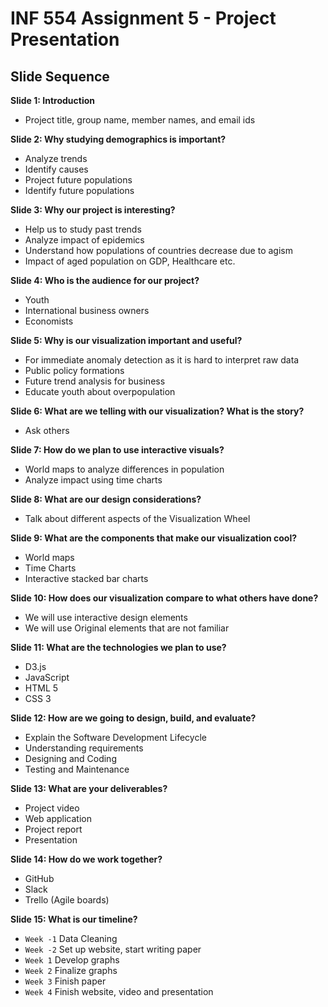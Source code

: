 # INF 554 Assignment 5 - Project Presentation

## Slide Sequence

__Slide 1: Introduction__
- Project title, group name, member names, and email ids

__Slide 2: Why studying demographics is important?__
- Analyze trends
- Identify causes
- Project future populations
- Identify future populations

__Slide 3: Why our project is interesting?__
- Help us to study past trends
- Analyze impact of epidemics
- Understand how populations of countries decrease due to agism
- Impact of aged population on GDP, Healthcare etc.

__Slide 4: Who is the audience for our project?__
- Youth
- International business owners
- Economists

__Slide 5: Why is our visualization important and useful?__
- For immediate anomaly detection as it is hard to interpret raw data
- Public policy formations
- Future trend analysis for business
- Educate youth about overpopulation

__Slide 6: What are we telling with our visualization? What is the story?__
- Ask others

__Slide 7: How do we plan to use interactive visuals?__
- World maps to analyze differences in population
- Analyze impact using time charts

__Slide 8: What are our design considerations?__
- Talk about different aspects of the Visualization Wheel

__Slide 9: What are the components that make our visualization cool?__
- World maps
- Time Charts
- Interactive stacked bar charts

__Slide 10: How does our visualization compare to what others have done?__
- We will use interactive design elements
- We will use Original elements that are not familiar

__Slide 11: What are the technologies we plan to use?__
- D3.js
- JavaScript
- HTML 5
- CSS 3

__Slide 12: How are we going to design, build, and evaluate?__
- Explain the Software Development Lifecycle
- Understanding requirements
- Designing and Coding
- Testing and Maintenance

__Slide 13: What are your deliverables?__
- Project video
- Web application
- Project report
- Presentation

__Slide 14: How do we work together?__
- GitHub
- Slack
- Trello (Agile boards)

__Slide 15: What is our timeline?__
- `Week -1` Data Cleaning
- `Week -2` Set up website, start writing paper
- `Week 1` Develop graphs
- `Week 2` Finalize graphs
- `Week 3` Finish paper
- `Week 4` Finish website, video and presentation
